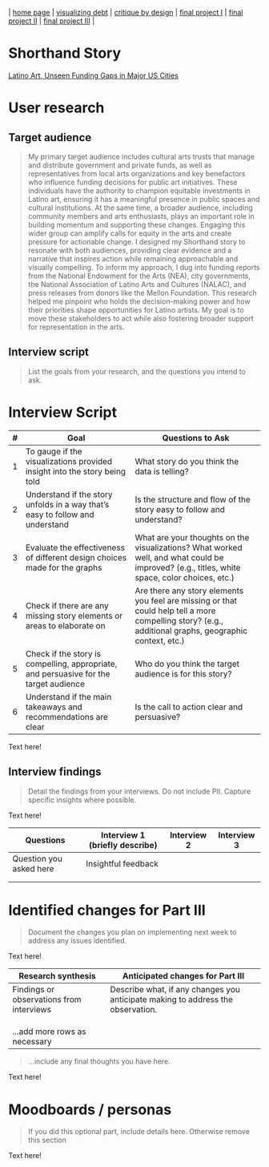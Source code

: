 | [home page](https://cmustudent.github.io/tswd-portfolio-templates/) | [visualizing debt](visualizing-government-debt) | [critique by design](critique-by-design) | [final project I](final-project-part-one) | [final project II](final-project-part-two) | [final project III](final-project-part-three) |

# Shorthand Story
 [Latino Art, Unseen Funding Gaps in Major US Cities](https://preview.shorthand.com/wgYqYv4o6uS280Ao)


# User research 

## Target audience
> My primary target audience includes cultural arts trusts that manage and distribute government and private funds, as well as representatives from local arts organizations and key benefactors who influence funding decisions for public art initiatives. These individuals have the authority to champion equitable investments in Latino art, ensuring it has a meaningful presence in public spaces and cultural institutions.
> At the same time, a broader audience, including community members and arts enthusiasts, plays an important role in building momentum and supporting these changes. Engaging this wider group can amplify calls for equity in the arts and create pressure for actionable change. I designed my Shorthand story to resonate with both audiences, providing clear evidence and a narrative that inspires action while remaining approachable and visually compelling.
> To inform my approach, I dug into funding reports from the National Endowment for the Arts (NEA), city governments, the National Association of Latino Arts and Cultures (NALAC), and press releases from donors like the Mellon Foundation. This research helped me pinpoint who holds the decision-making power and how their priorities shape opportunities for Latino artists. My goal is to move these stakeholders to act while also fostering broader support for representation in the arts.


## Interview script
> List the goals from your research, and the questions you intend to ask. 
# Interview Script

| **#** | **Goal**                                                     | **Questions to Ask**                                                                                     |
|-------|--------------------------------------------------------------|----------------------------------------------------------------------------------------------------------|
| 1     | To gauge if the visualizations provided insight into the story being told | What story do you think the data is telling?                                                            |
| 2     | Understand if the story unfolds in a way that’s easy to follow and understand | Is the structure and flow of the story easy to follow and understand?                                   |
| 3     | Evaluate the effectiveness of different design choices made for the graphs | What are your thoughts on the visualizations? What worked well, and what could be improved? (e.g., titles, white space, color choices, etc.) |
| 4     | Check if there are any missing story elements or areas to elaborate on | Are there any story elements you feel are missing or that could help tell a more compelling story? (e.g., additional graphs, geographic context, etc.) |
| 5     | Check if the story is compelling, appropriate, and persuasive for the target audience | Who do you think the target audience is for this story?                                                 |
| 6     | Understand if the main takeaways and recommendations are clear | Is the call to action clear and persuasive?                                                             |



Text here!

## Interview findings
> Detail the findings from your interviews.  Do not include PII.  Capture specific insights where possible.

Text here!

| Questions               | Interview 1 (briefly describe) | Interview 2 | Interview 3 |
|-------------------------|--------------------------------|-------------|-------------|
| Question you asked here | Insightful feedback            |             |             |
|                         |                                |             |             |
|                         |                                |             |             |


# Identified changes for Part III
> Document the changes you plan on implementing next week to address any issues identified.  

Text here!

| Research synthesis                       | Anticipated changes for Part III                                                |
|------------------------------------------|---------------------------------------------------------------------------------|
| Findings or observations from interviews | Describe what, if any changes you anticipate making to address the observation. |
|                                          |                                                                                 |
|                                          |                                                                                 |
|                                          |                                                                                 |
| ...add more rows as necessary            |                                                                                 |

> ...include any final thoughts you have here. 

Text here!

# Moodboards / personas
> If you did this optional part, include details here.  Otherwise remove this section

Text here!

